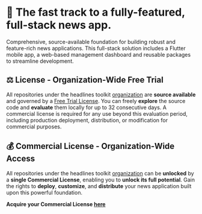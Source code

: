 # 🚀 The fast track to a fully-featured, full-stack news app.

Comprehensive, source-available foundation for building robust and feature-rich news applications. This full-stack solution includes a Flutter mobile app, a web-based management dashboard and reusable packages to streamline development.

## ⚖️ License - Organization-Wide Free Trial

All repositories under the headlines toolkit [organization](https://github.com/headlines-toolkit) are **source available** and governed by a [Free Trial License](https://polyformproject.org/licenses/free-trial/1.0.0/). You can freely **explore** the source code and **evaluate** them locally for up to 32 consecutive days. A commercial license is required for any use beyond this evaluation period, including production deployment, distribution, or modification for commercial purposes.

## 💰 Commercial License - Organization-Wide Access

All repositories under the headlines toolkit [organization](https://github.com/headlines-toolkit) can be **unlocked** by a **single Commercial License**, enabling you to **unlock its full potential**.  Gain the rights to **deploy**, **customize**, and **distribute** your news application built upon this powerful foundation.

**Acquire your Commercial License [here]()**
